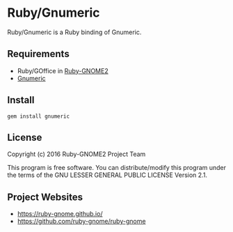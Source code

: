 # Ruby/Gnumeric

Ruby/Gnumeric is a Ruby binding of Gnumeric.

## Requirements

* Ruby/GOffice in
  [Ruby-GNOME2](https://ruby-gnome.github.io/)
* [Gnumeric](http://www.gnumeric.org/)

## Install

    gem install gnumeric

## License

Copyright (c) 2016 Ruby-GNOME2 Project Team

This program is free software. You can distribute/modify this program
under the terms of the GNU LESSER GENERAL PUBLIC LICENSE Version 2.1.

## Project Websites

*   https://ruby-gnome.github.io/
*   https://github.com/ruby-gnome/ruby-gnome
